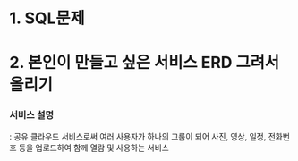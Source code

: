 # 1. SQL문제


# 2. 본인이 만들고 싶은 서비스 ERD 그려서 올리기

### 서비스 설명
: 공유 클라우드 서비스로써 여러 사용자가 하나의 그룹이 되어 사진, 영상, 일정, 전화번호 등을 업로드하여 함께 열람 및 사용하는 서비스
